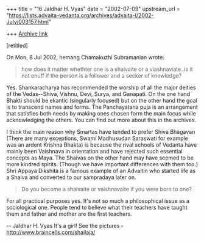 +++
title = "16 Jaldhar H. Vyas"
date = "2002-07-09"
upstream_url = "https://lists.advaita-vedanta.org/archives/advaita-l/2002-July/003157.html"

+++
[Archive link](https://lists.advaita-vedanta.org/archives/advaita-l/2002-July/003157.html)

[retitled]

On Mon, 8 Jul 2002, hemang Chamakuzhi Subramanian wrote:

> how does it matter whethter one is a shaivaite or a viashnaviate..is it
> not enuff if the person is a follower and a seeker of knowledge?

Yes.  Shankaracharya has recommended the worship of all the major deities
of the Vedas--Shiva, Vishnu, Devi, Surya, and Ganapati.  On the one hand
Bhakti should be ekantic (singularly focused) but on the other hand the
goal is to transcend names and forms.  The Panchayatana puja is an
arrangement that satisfies both needs by making ones chosen form the main
focus while acknowledging the others.  You can find out more about this in
the archives.

I think the main reason why Smartas have tended to prefer Shiva Bhagavan
(There are many exceptions, Swami Madhusudan Saraswati for example
was an ardent Krishna Bhakta) is because the rival schools of Vedanta have
mainly been Vaishnava in orientation and have rejected such essential
concepts as Maya.  The Shaivas on the other hand may have seemed to be
more kindred spirits.  (Though we have important differences with them
too.)  Shri Appaya Dikshita is a famous example of an Advaitin who started
life as a Shaiva and converted to our sampradaya later on.

>  Do you become a shaivaite or vaishnavaite if you were born to one?

For all practical purposes yes.  It's not so much a philosophical issue as
a sociological one.  People tend to believe what their teachers have
taught them and father and mother are the first teachers.

--
Jaldhar H. Vyas <jaldhar at braincells.com>
It's a girl! See the pictures - http://www.braincells.com/shailaja/

